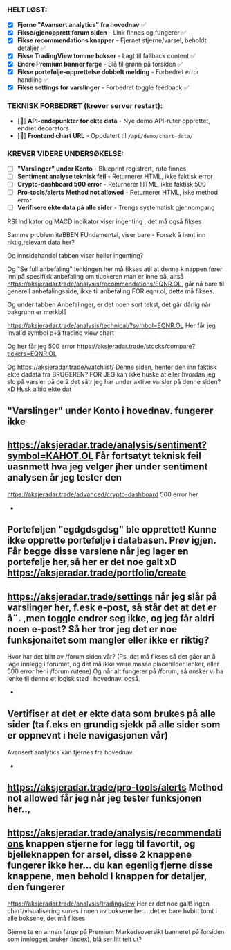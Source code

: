 ### HELT LØST:
- [x] **Fjerne "Avansert analytics" fra hovednav** ✅
- [x] **Fikse/gjenopprett forum siden** - Link finnes og fungerer ✅  
- [x] **Fikse recommendations knapper** - Fjernet stjerne/varsel, beholdt detaljer ✅
- [x] **Fikse TradingView tomme bokser** - Lagt til fallback content ✅
- [x] **Endre Premium banner farge** - Blå til grønn på forsiden ✅
- [x] **Fikse portefølje-opprettelse dobbelt melding** - Forbedret error handling ✅
- [x] **Fikse settings for varslinger** - Forbedret toggle feedback ✅

### TEKNISK FORBEDRET (krever server restart):
- [🔄] **API-endepunkter for ekte data** - Nye demo API-ruter opprettet, endret decorators
- [🔄] **Frontend chart URL** - Oppdatert til `/api/demo/chart-data/`

### KREVER VIDERE UNDERSØKELSE:
- [ ] **"Varslinger" under Konto** - Blueprint registrert, rute finnes
- [ ] **Sentiment analyse teknisk feil** - Returnerer HTML, ikke faktisk error
- [ ] **Crypto-dashboard 500 error** - Returnerer HTML, ikke faktisk 500
- [ ] **Pro-tools/alerts Method not allowed** - Returnerer HTML, ikke method error
- [ ] **Verifisere ekte data på alle sider** - Trengs systematisk gjennomgang

RSI Indikator
og MACD indikator viser ingenting , det må også fikses

Samme problem itaBBEN FUndamental, viser bare -
Forsøk å hent inn riktig,relevant data her?

Og innsidehandel tabben viser heller ingenting?

Og "Se full anbefaling" lenkingen her må fikses atil at denne k nappen fører inn på spesifikk anbefaling om tiuckeren man er inne på, altså https://aksjeradar.trade/analysis/recommendations/EQNR.OL, går nå bare til generell anbefalingsside, ikke til anbefaling FOR eqnr.ol, dette må fikses.

Og under tabben Anbefalinger, er det noen sort tekst, det går dårlig når bakgrunn er mørkblå

https://aksjeradar.trade/analysis/technical/?symbol=EQNR.OL
Her får jeg invalid symbol p+å trading view chart

Og her får jeg 500 error
https://aksjeradar.trade/stocks/compare?tickers=EQNR.OL

Og https://aksjeradar.trade/watchlist/
Denne siden, henter den inn faktisk ekte dadata fra BRUGEREN? FOR JEG kan ikke huske at eller hvordan jeg slo på varsler på de 2 det såtr jeg har under aktive varsler på denne siden? xD
Husk alltid ekte dat



"Varslinger" under Konto i hovednav. fungerer ikke
-
https://aksjeradar.trade/analysis/sentiment?symbol=KAHOT.OL
Får fortsatyt teknisk feil uasnmett hva jeg velger jher under sentiment analysen år jeg tester den
-
https://aksjeradar.trade/advanced/crypto-dashboard
500 error her

-
Porteføljen "egdgdsgdsg" ble opprettet!
Kunne ikke opprette portefølje i databasen. Prøv igjen.
Får begge disse varslene når jeg lager en portefølje her,så her er det noe galt xD
https://aksjeradar.trade/portfolio/create
-
https://aksjeradar.trade/settings når jeg slår på varslinger her, f.esk e-post, så står det at det er å¨. ,men toggle endrer seg ikke, og jeg får aldri noen e-post? Så her tror jeg det er noe funksjonaitet som mangler eller ikke er riktig?
-
Hvor har det blitt av /forum siden vår? (Ps, det må fikses så det gåer an å lage innlegg i forumet, og det må ikke være masse placehilder lenker, eller 500 error her i /forum rutene)
Og når alt fungerer på /forum, så ønsker vi ha lenke til denne et logisk sted i hovednav. også.

-
Vertifiser at det er ekte data som brukes på alle sider (ta f.eks en grundig sjekk på alle sider som er oppnevnt i hele navigasjonen vår)
-
Avansert analytics kan fjernes fra hovednav.

-
https://aksjeradar.trade/pro-tools/alerts
Method not allowed får jeg når jeg tester funksjonen her..,
-
https://aksjeradar.trade/analysis/recommendations
knappen stjerne for legg til favortit, og bjelleknappen for arsel, disse 2 knappene fungerer ikke her... du kan egenlig fjerne disse knappene, men behold I knappen for detaljer, den fungerer
-
https://aksjeradar.trade/analysis/tradingview
Her er det noe galt! ingen chart/visualisering sunes i noen av boksene her....det er bare hvbitt tomt i alle boksene, det må fikses

Gjerne ta en annen farge på  Premium Markedsoversikt  banneret på forsiden som innlogget bruker (index), blå ser litt teit ut?